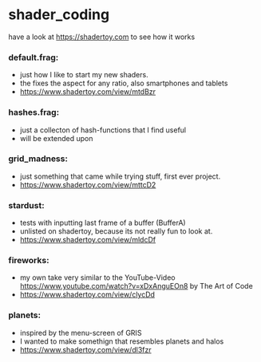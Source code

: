 # shader_coding
have a look at https://shadertoy.com to see how it works

### default.frag: 
- just how I like to start my new shaders. 
- the fixes the aspect for any ratio, also smartphones and tablets
- https://www.shadertoy.com/view/mtdBzr

### hashes.frag: 
- just a collecton of hash-functions that I find useful
- will be extended upon

### grid_madness: 
- just something that came while trying stuff, first ever project. 
- https://www.shadertoy.com/view/mttcD2 

### stardust: 
- tests with inputting last frame of a buffer (BufferA)
- unlisted on shadertoy, because its not really fun to look at. 
- https://www.shadertoy.com/view/mldcDf

### fireworks: 
- my own take very similar to the YouTube-Video https://www.youtube.com/watch?v=xDxAnguEOn8 by The Art of Code
- https://www.shadertoy.com/view/clycDd

### planets: 
- inspired by the menu-screen of GRIS
- I wanted to make somethign that resembles planets and halos
- https://www.shadertoy.com/view/dl3fzr